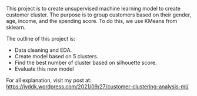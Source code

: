 This project is to create unsupervised machine learning model to create customer cluster.
The purpose is to group customers based on their gender, age, income, and the spending score.
To do this, we use KMeans from sklearn.

The outline of this project is:
- Data cleaning and EDA.
- Create model based on 5 clusters.
- Find the best number of cluster based on silhouette score.
- Evaluate this new model

For all explanation, visit my post at:
https://jyddk.wordpress.com/2021/09/27/customer-clustering-analysis-ml/
